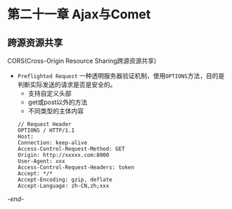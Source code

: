 # 第二十一章 Ajax与Comet

## 跨源资源共享

CORS(Cross-Origin Resource Sharing跨源资源共享)

* `Preflighted Request` 一种透明服务器验证机制，使用`OPTIONS`方法，目的是判断实际发送的请求是否是安全的。
    * 支持自定义头部
    * get或post以外的方法
    * 不同类型的主体内容
    ```
    // Request Header
    OPTIONS / HTTP/1.1
    Host:
    Connection: keep-alive
    Access-Control-Request-Method: GET
    Origin: http://xxxxx.com:8000
    User-Agent: xxx
    Access-Control-Request-Headers: token
    Accept: */*
    Accept-Encoding: gzip, deflate
    Accept-Language: zh-CN,zh;xxx
    ```

*-end-*
